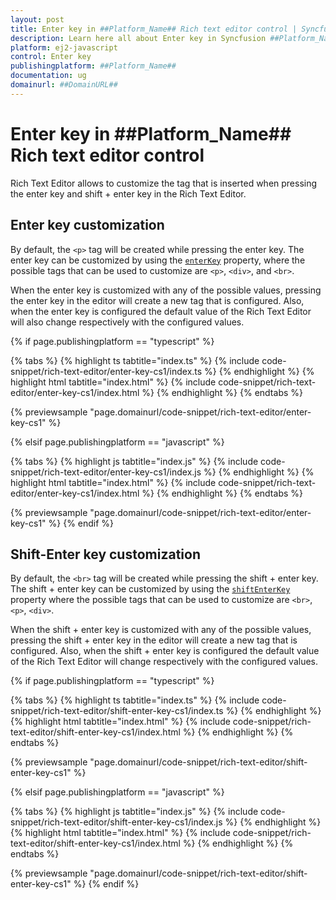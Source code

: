 ```yaml
---
layout: post
title: Enter key in ##Platform_Name## Rich text editor control | Syncfusion
description: Learn here all about Enter key in Syncfusion ##Platform_Name## Rich text editor control of Syncfusion Essential JS 2 and more.
platform: ej2-javascript
control: Enter key 
publishingplatform: ##Platform_Name##
documentation: ug
domainurl: ##DomainURL##
---
```


# Enter key in ##Platform_Name## Rich text editor control

Rich Text Editor allows to customize the tag that is inserted when pressing the enter key and shift + enter key in the Rich Text Editor.

## Enter key customization

By default, the `<p>` tag will be created while pressing the enter key. The enter key can be customized by using the [`enterKey`](../api/rich-text-editor/#enterkey) property, where the possible tags that can be used to customize are `<p>`, `<div>`, and `<br>`.

When the enter key is customized with any of the possible values, pressing the enter key in the editor will create a new tag that is configured. Also, when the enter key is configured the default value of the Rich Text Editor will also change respectively with the configured values.

{% if page.publishingplatform == "typescript" %}

 {% tabs %}
{% highlight ts tabtitle="index.ts" %}
{% include code-snippet/rich-text-editor/enter-key-cs1/index.ts %}
{% endhighlight %}
{% highlight html tabtitle="index.html" %}
{% include code-snippet/rich-text-editor/enter-key-cs1/index.html %}
{% endhighlight %}
{% endtabs %}
        
{% previewsample "page.domainurl/code-snippet/rich-text-editor/enter-key-cs1" %}

{% elsif page.publishingplatform == "javascript" %}

{% tabs %}
{% highlight js tabtitle="index.js" %}
{% include code-snippet/rich-text-editor/enter-key-cs1/index.js %}
{% endhighlight %}
{% highlight html tabtitle="index.html" %}
{% include code-snippet/rich-text-editor/enter-key-cs1/index.html %}
{% endhighlight %}
{% endtabs %}

{% previewsample "page.domainurl/code-snippet/rich-text-editor/enter-key-cs1" %}
{% endif %}

## Shift-Enter key customization

By default, the `<br>` tag will be created while pressing the shift + enter key. The shift + enter key can be customized by using the [`shiftEnterKey`](../api/rich-text-editor/#shiftEnterkey) property where the possible tags that can be used to customize are `<br>`, `<p>`, `<div>`.  

When the shift + enter key is customized with any of the possible values, pressing the shift + enter key in the editor will create a new tag that is configured. Also, when the shift + enter key is configured the default value of the Rich Text Editor will change respectively with the configured values.

{% if page.publishingplatform == "typescript" %}

 {% tabs %}
{% highlight ts tabtitle="index.ts" %}
{% include code-snippet/rich-text-editor/shift-enter-key-cs1/index.ts %}
{% endhighlight %}
{% highlight html tabtitle="index.html" %}
{% include code-snippet/rich-text-editor/shift-enter-key-cs1/index.html %}
{% endhighlight %}
{% endtabs %}
        
{% previewsample "page.domainurl/code-snippet/rich-text-editor/shift-enter-key-cs1" %}

{% elsif page.publishingplatform == "javascript" %}

{% tabs %}
{% highlight js tabtitle="index.js" %}
{% include code-snippet/rich-text-editor/shift-enter-key-cs1/index.js %}
{% endhighlight %}
{% highlight html tabtitle="index.html" %}
{% include code-snippet/rich-text-editor/shift-enter-key-cs1/index.html %}
{% endhighlight %}
{% endtabs %}

{% previewsample "page.domainurl/code-snippet/rich-text-editor/shift-enter-key-cs1" %}
{% endif %}